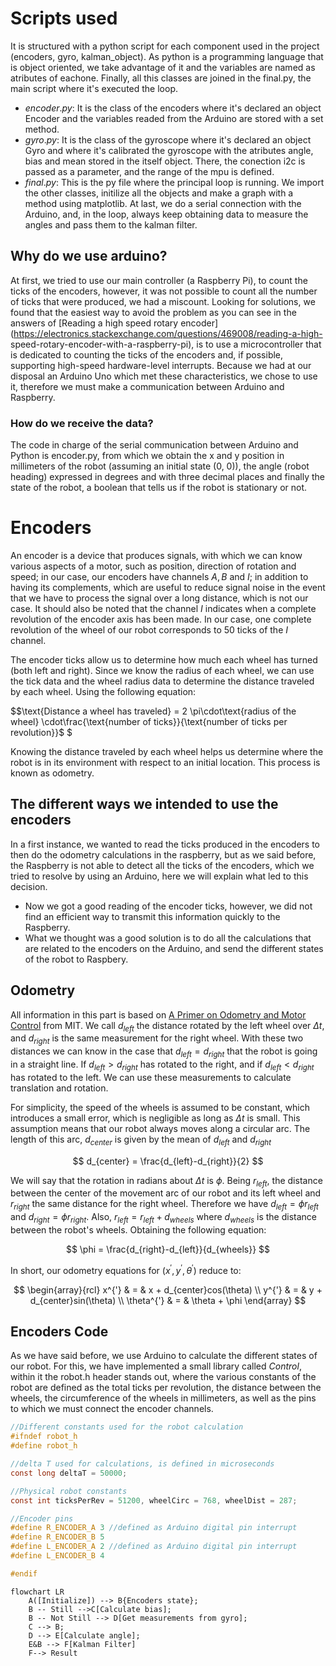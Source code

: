 # Scripts used
It is structured with a python script for each component used in the project (encoders, gyro, kalman_object). As python is a programming language that is object oriented, we take advantage of it and the variables are named as atributes of eachone. Finally, all this classes are joined in the final.py, the main script where it's executed the loop.
- $encoder.py$: It is the class of the encoders where it's declared an object Encoder and the variables readed from the Arduino are stored with a set method. 
- $gyro.py$: It is the class of the gyroscope where it's declared an object Gyro and where it's calibrated the gyroscope with the atributes angle, bias and mean stored in the itself object. There, the conection i2c is passed as a parameter, and the range of the mpu is defined.
- $final.py$: This is the py file where the principal loop is running. We import the other classes, initilize all the objects and make a graph with a method using matplotlib. At last, we do a serial connection with the Arduino, and, in the loop, always keep obtaining data to measure the angles and pass them to the kalman filter.

## Why do we use arduino? 
At first, we tried to use our main controller (a Raspberry Pi), to count the ticks of the encoders, however, it was not possible to count all the number of ticks that were produced, we had a miscount. Looking for solutions, we found that the easiest way to avoid the problem as you can see in the answers of [Reading a high speed rotary encoder](https://electronics.stackexchange.com/questions/469008/reading-a-high- speed-rotary-encoder-with-a-raspberry-pi), is to use a microcontroller that is dedicated to counting the ticks of the encoders and, if possible, supporting high-speed hardware-level interrupts. Because we had at our disposal an Arduino Uno which met these characteristics, we chose to use it, therefore we must make a communication between Arduino and Raspberry.

### How do we receive the data?
The code in charge of the serial communication between Arduino and Python is encoder.py, from which we obtain the x and y position in millimeters of the robot (assuming an initial state (0, 0)), the angle (robot heading) expressed in degrees and with three decimal places and finally the state of the robot, a boolean that tells us if the robot is stationary or not.

# Encoders
An encoder is a device that produces signals, with which we can know various aspects of a motor, such as position, direction of rotation and speed; in our case, our encoders have channels $A, B$ and $I$; in addition to having its complements, which are useful to reduce signal noise in the event that we have to process the signal over a long distance, which is not our case. It should also be noted that the channel $I$ indicates when a complete revolution of the encoder axis has been made. In our case, one complete revolution of the wheel of our robot corresponds to 50 ticks of the $I$ channel.

The encoder ticks allow us to determine how much each wheel has turned (both left and right). Since we know the radius of each wheel, we can use the tick data and the wheel radius data to determine the distance traveled by each wheel. Using the following equation:

$$\text{Distance a wheel has traveled} = 2 \pi\cdot\text{radius of the wheel} \cdot\frac{\text{number of ticks}}{\text{number of ticks per revolution}}$ $

Knowing the distance traveled by each wheel helps us determine where the robot is in its environment with respect to an initial location. This process is known as odometry.

## The different ways we intended to use the encoders
In a first instance, we wanted to read the ticks produced in the encoders to then do the odometry calculations in the raspberry, but as we said before, the Raspberry is not able to detect all the ticks of the encoders, which we tried to resolve by using an Arduino, here we will explain what led to this decision.
- Now we got a good reading of the encoder ticks, however, we did not find an efficient way to transmit this information quickly to the Raspberry.
- What we thought was a good solution is to do all the calculations that are related to the encoders on the Arduino, and send the different states of the robot to Raspbery.


## Odometry 
All information in this part is based on [A Primer on Odometry and Motor Control](https://ocw.mit.edu/courses/6-186-mobile-autonomous-systems-laboratory-january-iap-2005/resources/odomtutorial/) from MIT. We call $d_{left}$ the distance rotated by the left wheel over $\Delta t$, and $d_{right}$ is the same measurement for the right wheel. With these two distances we can know in the case that $d_{left}=d_{right}$ that the robot is going in a straight line. If $d_{left}\gt d_{right}$ has rotated to the right, and if $d_{left}\lt d_{right}$ has rotated to the left. We can use these measurements to calculate translation and rotation. 

For simplicity, the speed of the wheels is assumed to be constant, which introduces a small error, which is negligible as long as $\Delta t$ is small. This assumption means that our robot always moves along a circular arc. The length of this arc, $d_{center}$ is given by the mean of $d_{left}$ and $d_{right}$

$$ d_{center} = \frac{d_{left}-d_{right}}{2} $$

We will say that the rotation in radians about $\Delta t$ is $\phi$. Being $r_{left}$, the distance between the center of the movement arc of our robot and its left wheel and $r_{right}$ the same distance for the right wheel. Therefore we have $d_{left} = \phi{ r_{left} }$ and $d_{right} = \phi{ r_{right} }$. Also, $r_{left} = r_{left} + d_{wheels}$ where $d_{wheels}$ is the distance between the robot's wheels. Obtaining the following equation:

$$ \phi = \frac{d_{right}-d_{left}}{d_{wheels}} $$

In short, our odometry equations for $(x^{'}, y^{'}, \theta^{'})$ reduce to:

$$ \begin{array}{rcl}
x^{'} & = & x + d_{center}cos(\theta) \\
y^{'} & = & y + d_{center}sin(\theta) \\
\theta^{'} & = &  \theta + \phi
\end{array} $$



## Encoders Code

As we have said before, we use Arduino to calculate the different states of our robot. For this, we have implemented a small library called *Control*, within it the robot.h header stands out, where the various constants of the robot are defined as the total ticks per revolution, the distance between the wheels, the circumference of the wheels in millimeters, as well as the pins to which we must connect the encoder channels.

```c
//Different constants used for the robot calculation
#ifndef robot_h
#define robot_h

//delta T used for calculations, is defined in microseconds
const long deltaT = 50000;

//Physical robot constants
const int ticksPerRev = 51200, wheelCirc = 768, wheelDist = 287;

//Encoder pins
#define R_ENCODER_A 3 //defined as Arduino digital pin interrupt
#define R_ENCODER_B 5
#define L_ENCODER_A 2 //defined as Arduino digital pin interrupt
#define L_ENCODER_B 4

#endif
```

```mermaid
flowchart LR
    A([Initialize]) --> B{Encoders state};
    B -- Still -->C[Calculate bias];
    B -- Not Still --> D[Get measurements from gyro];
    C --> B;
    D --> E[Calculate angle];
    E&B --> F[Kalman Filter]
    F--> Result
```
